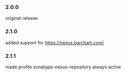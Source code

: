 <!--

    Copyright (C) 2011-2012 Barchart, Inc. <http://www.barchart.com/>

    All rights reserved. Licensed under the OSI BSD License.

    http://www.opensource.org/licenses/bsd-license.php

-->
### 2.0.0
original release

### 2.1.0
added support for https://nexus.barchart.com/  

### 2.1.1
made profile sonatype-nexus-repository always active
  
